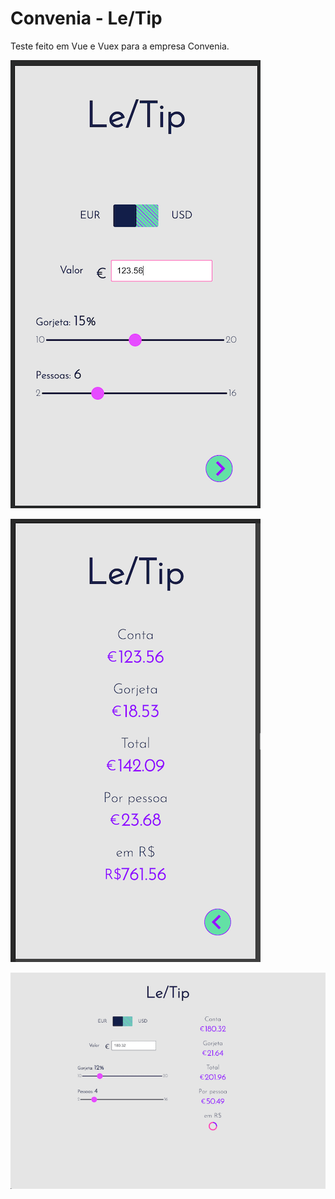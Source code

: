 # Convenia - Le/Tip

Teste feito em Vue e Vuex para a empresa Convenia.

![mobile1](.github/mobile-1.png)

![mobile2](.github/mobile-2.png)

![desktop](.github/desktop.png)
